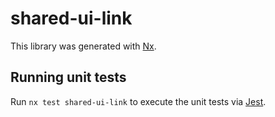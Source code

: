 # shared-ui-link

This library was generated with [Nx](https://nx.dev).

## Running unit tests

Run `nx test shared-ui-link` to execute the unit tests via [Jest](https://jestjs.io).
